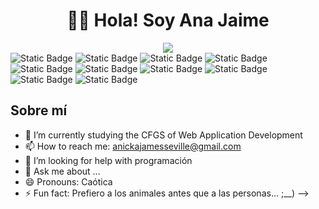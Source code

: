 <div align="center">
<h1 align="center"> 🙋‍♀️​ Hola! Soy Ana Jaime </h1>
<img src="https://github.com/user-attachments/assets/7e0de28a-4a92-41f7-8ce2-ea0957c423f0">
</div>
<div align="left">
<img alt="Static Badge" src="https://img.shields.io/badge/Java%20-%20%23bb8fce">
<img alt="Static Badge" src="https://img.shields.io/badge/JacaScript%20-%20%2373c6b6">
<img alt="Static Badge" src="https://img.shields.io/badge/CSS%20-%20%23f06292">
<img alt="Static Badge" src="https://img.shields.io/badge/Json%20-%20%239ccc65">
<img alt="Static Badge" src="https://img.shields.io/badge/HTML%20-%20%232196f3">
<img alt="Static Badge" src="https://img.shields.io/badge/SQL%20-%20%2300897b">
<img alt="Static Badge" src="https://img.shields.io/badge/Arduino%20-%20%2300bcd4">
<img alt="Static Badge" src="https://img.shields.io/badge/React%20-%20%239c27b0">
<img alt="Static Badge" src="https://img.shields.io/badge/Vercel%20-%20%2300FF33">
<img alt="Static Badge" src="https://img.shields.io/badge/Markdown%20-%20%23FF9966">
</div>



## Sobre mí
- 🌱 I’m currently studying the CFGS of Web Application Development
- 📫 How to reach me: anickajamesseville@gmail.com
- 🤔 I’m looking for help with programación
- 💬 Ask me about ...
- 😄 Pronouns: Caótica
- ⚡ Fun fact: Prefiero a los animales antes que a las personas... ;__)
-->
